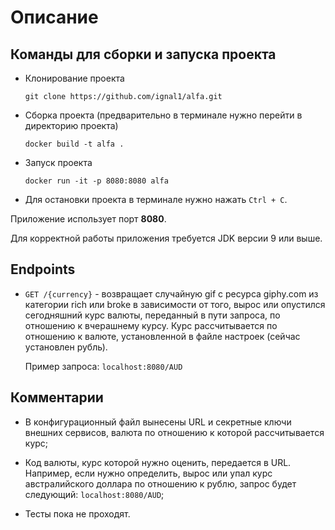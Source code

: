# Описание

## Команды для сборки и запуска проекта

* Клонирование проекта

  `git clone https://github.com/ignal1/alfa.git`

* Сборка проекта (предварительно в терминале нужно перейти в директорию проекта)
  
  `docker build -t alfa .`
  
* Запуск проекта

  `docker run -it -p 8080:8080 alfa`
  
* Для остановки проекта в терминале нужно нажать `Ctrl + C`.
  
Приложение использует порт **8080**.

Для корректной работы приложения требуется JDK версии 9 или выше.

## Endpoints

* `GET /{currency}` -  возвращает случайную gif с ресурса giphy.com из категории rich или broke в зависимости от того, вырос или опустился сегодняшний курс валюты, переданный в пути запроса, по отношению к вчерашнему курсу. Курс рассчитывается по отношению к валюте, установленной в файле настроек (сейчас установлен рубль).

   Пример запроса: `localhost:8080/AUD`

## Комментарии

* В конфигурационный файл вынесены URL и секретные ключи внешних сервисов, валюта по отношению к которой рассчитывается курс;

* Код валюты, курс которой нужно оценить, передается в URL. Например, если нужно определить, вырос или упал курс австралийского доллара по отношению к рублю, запрос будет следующий: `localhost:8080/AUD`;

* Тесты пока не проходят.